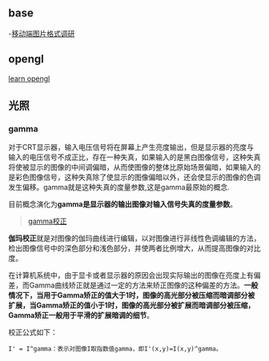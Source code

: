 ## base
-[移动端图片格式调研](http://blog.ibireme.com/2015/11/02/mobile_image_benchmark/)

## opengl
[learn opengl](https://github.com/LearnOpenGL-CN/LearnOpenGL-CN)

## 光照

### gamma

对于CRT显示器，输入电压信号将在屏幕上产生亮度输出，但是显示器的亮度与输入的电压信号不成正比，存在一种失真，如果输入的是黑白图像信号，这种失真将使被显示的图像的中间调偏暗，从而使图像的整体比原始场景偏暗，如果输入的是彩色图像信号，这种失真除了使显示的图像偏暗以外，还会使显示的图像的色调发生偏移。gamma就是这种失真的度量参数,这是gamma最原始的概念.

目前概念演化为**gamma是显示器的输出图像对输入信号失真的度量参数**。
> [gamma校正](http://blog.csdn.net/yuan1125/article/details/5902343)

**伽玛校正**就是对图像的伽玛曲线进行编辑，以对图像进行非线性色调编辑的方法，检出图像信号中的深色部分和浅色部分，并使两者比例增大，从而提高图像的对比度。

在计算机系统中，由于显卡或者显示器的原因会出现实际输出的图像在亮度上有偏差，而Gamma曲线矫正就是通过一定的方法来矫正图像的这种偏差的方法。**一般情况下，当用于Gamma矫正的值大于1时，图像的高光部分被压缩而暗调部分被扩展，当Gamma矫正的值小于1时，图像的高光部分被扩展而暗调部分被压缩，Gamma矫正一般用于平滑的扩展暗调的细节**。

校正公式如下：
```
I' = I^gamma：表示对图像I取指数值gamma，即I'(x,y)=I(x,y)^gamma。
```
